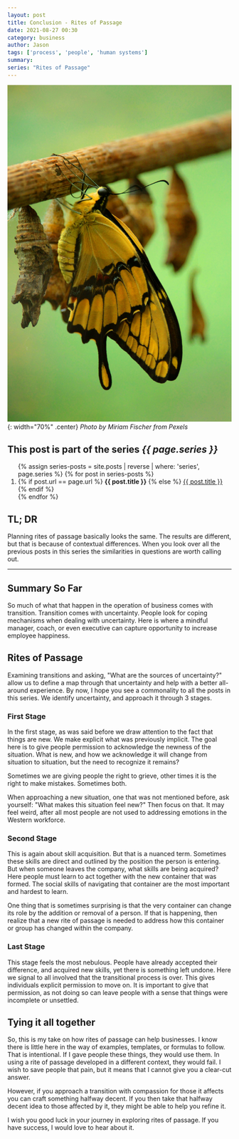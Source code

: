 ```yaml
---
layout: post
title: Conclusion - Rites of Passage
date: 2021-08-27 00:30
category: business
author: Jason
tags: ['process', 'people', 'human systems']
summary: 
series: "Rites of Passage"
---
```


![Butterfly and Pupa](/assets/img/posts/2021/08/pexels-miriam-fischer-2671074.jpg){: width="70%" .center}
_Photo by Miriam Fischer from Pexels_


<aside class="series">
  <h2>This post is part of the series <em>{{ page.series }}</em></h2>
  <ol>
    {% assign series-posts = site.posts | reverse | where: 'series', page.series %}
    {% for post in series-posts %}
    <li>
      {% if post.url == page.url %}
      <strong>{{ post.title }}</strong>
      {% else %}
      <a href="{{ site.baseurl }}{{ post.url }}">{{ post.title }}</a>
      {% endif %}
    </li>
    {% endfor %}
  </ol>
</aside>

## TL; DR

Planning rites of passage basically looks the same. The results are different, but that is because of contextual differences. When you look over all the previous posts in this series the similarities in questions are worth calling out.

---

## Summary So Far

So much of what that happen in the operation of business comes with transition. Transition comes with uncertainty. People look for coping mechanisms when dealing with uncertainty. Here is where a mindful manager, coach, or even executive can capture opportunity to increase employee happiness.

## Rites of Passage

Examining transitions and asking, "What are the sources of uncertainty?" allow us to define a map through that uncertainty and help with a better all-around experience. By now, I hope you see a commonality to all the posts in this series. We identify uncertainty, and approach it through 3 stages.

### First Stage

In the first stage, as was said before we draw attention to the fact that things are new. We make explicit what was previously implicit. The goal here is to give people permission to acknowledge the newness of the situation. What is new, and how we acknowledge it will change from situation to situation, but the need to recognize it remains?

Sometimes we are giving people the right to grieve, other times it is the right to make mistakes. Sometimes both.

When approaching a new situation, one that was not mentioned before, ask yourself: "What makes this situation feel new?" Then focus on that. It may feel weird, after all most people are not used to addressing emotions in the Western workforce.

### Second Stage

This is again about skill acquisition. But that is a nuanced term. Sometimes these skills are direct and outlined by the position the person is entering. But when someone leaves the company, what skills are being acquired? Here people must learn to act together with the new container that was formed. The social skills of navigating that container are the most important and hardest to learn.

One thing that is sometimes surprising is that the very container can change its role by the addition or removal of a person. If that is happening, then realize that a new rite of passage is needed to address how this container or group has changed within the company.

### Last Stage

This stage feels the most nebulous. People have already accepted their difference, and acquired new skills, yet there is something left undone. Here we signal to all involved that the transitional process is over. This gives individuals explicit permission to move on. It is important to give that permission, as not doing so can leave people with a sense that things were incomplete or unsettled.

## Tying it all together

So, this is my take on how rites of passage can help businesses. I know there is little here in the way of examples, templates, or formulas to follow. That is intentional. If I gave people these things, they would use them. In using a rite of passage developed in a different context, they would fail. I wish to save people that pain, but it means that I cannot give you a clear-cut answer.

However, if you approach a transition with compassion for those it affects you can craft something halfway decent. If you then take that halfway decent idea to those affected by it, they might be able to help you refine it.

I wish you good luck in your journey in exploring rites of passage. If you have success, I would love to hear about it.
